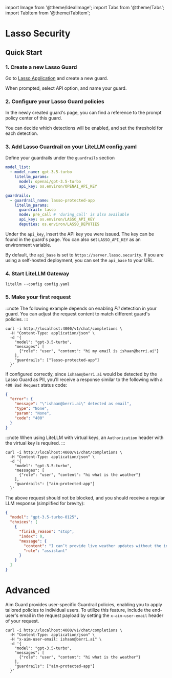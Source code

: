 import Image from '@theme/IdealImage';
import Tabs from '@theme/Tabs';
import TabItem from '@theme/TabItem';

# Lasso Security

## Quick Start
### 1. Create a new Lasso Guard

Go to [Lasso Application](https://app.aim.security/inventory/custom-ai-apps) and create a new guard.

When prompted, select API option, and name your guard.


### 2. Configure your Lasso Guard policies

In the newly created guard's page, you can find a reference to the prompt policy center of this guard.

You can decide which detections will be enabled, and set the threshold for each detection.

### 3. Add Lasso Guardrail on your LiteLLM config.yaml 

Define your guardrails under the `guardrails` section
```yaml
model_list:
  - model_name: gpt-3.5-turbo
    litellm_params:
      model: openai/gpt-3.5-turbo
      api_key: os.environ/OPENAI_API_KEY

guardrails:
  - guardrail_name: lasso-protected-app
    litellm_params:
      guardrail: lasso
      mode: pre_call # 'during_call' is also available
      api_key: os.environ/LASSO_API_KEY
      deputies: os.environ/LASSO_DEPUTIES
```

Under the `api_key`, insert the API key you were issued. The key can be found in the guard's page.
You can also set `LASSO_API_KEY` as an environment variable.

By default, the `api_base` is set to `https://server.lasso.security`. If you are using a self-hosted deployment, you can set the `api_base` to your URL.

### 4. Start LiteLLM Gateway
```shell
litellm --config config.yaml
```

### 5. Make your first request

:::note
The following example depends on enabling *PII* detection in your guard.
You can adjust the request content to match different guard's policies.
:::

<Tabs>
<TabItem label="Successfully blocked request" value = "blocked">


```shell
curl -i http://localhost:4000/v1/chat/completions \
  -H "Content-Type: application/json" \
  -d '{
    "model": "gpt-3.5-turbo",
    "messages": [
      {"role": "user", "content": "hi my email is ishaan@berri.ai"}
    ],
    "guardrails": ["lasso-protected-app"]
  }'
```

If configured correctly, since `ishaan@berri.ai` would be detected by the Lasso Guard as PII, you'll receive a response similar to the following with a `400 Bad Request` status code:

```json
{
  "error": {
    "message": "\"ishaan@berri.ai\" detected as email",
    "type": "None",
    "param": "None",
    "code": "400"
  }
}
```

</TabItem>

<TabItem label="Successfully permitted request" value = "allowed">

:::note
When using LiteLLM with virtual keys, an `Authorization` header with the virtual key is required.
:::

```shell
curl -i http://localhost:4000/v1/chat/completions \
  -H "Content-Type: application/json" \
  -d '{
    "model": "gpt-3.5-turbo",
    "messages": [
      {"role": "user", "content": "hi what is the weather"}
    ],
    "guardrails": ["aim-protected-app"]
  }'
```

The above request should not be blocked, and you should receive a regular LLM response (simplified for brevity):

```json
{
  "model": "gpt-3.5-turbo-0125",
  "choices": [
    {
      "finish_reason": "stop",
      "index": 0,
      "message": {
        "content": "I can’t provide live weather updates without the internet. Let me know if you’d like general weather trends for a location and season instead!",
        "role": "assistant"
      }
    }
  ]
}
```

</TabItem>


</Tabs>

# Advanced

Aim Guard provides user-specific Guardrail policies, enabling you to apply tailored policies to individual users.
To utilize this feature, include the end-user's email in the request payload by setting the `x-aim-user-email` header of your request.

```shell
curl -i http://localhost:4000/v1/chat/completions \
  -H "Content-Type: application/json" \
  -H "x-aim-user-email: ishaan@berri.ai" \
  -d '{
    "model": "gpt-3.5-turbo",
    "messages": [
      {"role": "user", "content": "hi what is the weather"}
    ],
    "guardrails": ["aim-protected-app"]
  }'
```
